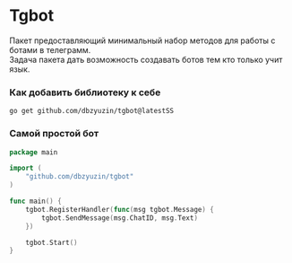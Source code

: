 # Tgbot

Пакет предоставляющий минимальный набор методов для работы с ботами в телеграмм.  
Задача пакета дать возможность создавать ботов тем кто только учит язык.

### Как добавить библиотеку к себе
```shell
go get github.com/dbzyuzin/tgbot@latestSS
```

### Самой простой бот
```go
package main

import (
	"github.com/dbzyuzin/tgbot"
)

func main() {
	tgbot.RegisterHandler(func(msg tgbot.Message) {
		tgbot.SendMessage(msg.ChatID, msg.Text)
	})

	tgbot.Start()
}
```
